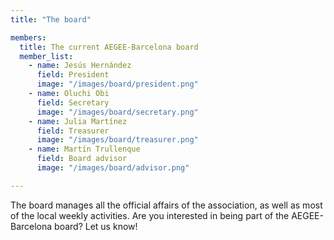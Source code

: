 ```yaml
---
title: "The board"

members:
  title: The current AEGEE-Barcelona board
  member_list:
    - name: Jesús Hernández
      field: President
      image: "/images/board/president.png"
    - name: Oluchi Obi
      field: Secretary
      image: "/images/board/secretary.png"
    - name: Julia Martínez
      field: Treasurer
      image: "/images/board/treasurer.png"
    - name: Martín Trullenque
      field: Board advisor
      image: "/images/board/advisor.png"

---
```


The board manages all the official affairs of the association, as well as most of the local weekly activities. Are you interested in being part of the AEGEE-Barcelona board? Let us know!

